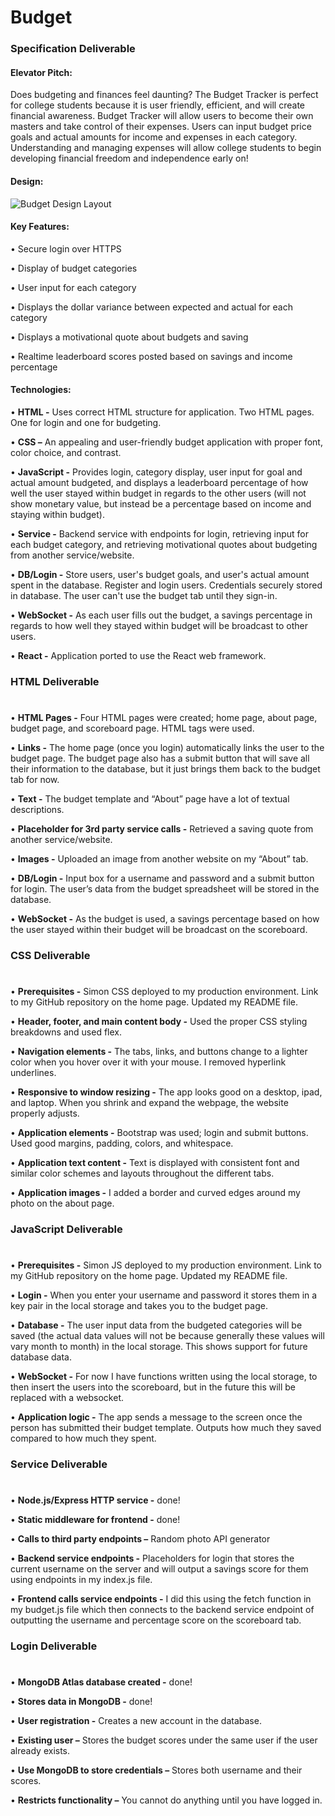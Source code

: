 # **Budget**

### Specification Deliverable
#### **Elevator Pitch:** 

Does budgeting and finances feel daunting? The Budget Tracker is perfect for college students because it is user friendly, efficient, and will create financial awareness. Budget Tracker will allow users to become their own masters and take control of their expenses. Users can input budget price goals and actual amounts for income and expenses in each category. Understanding and managing expenses will allow college students to begin developing financial freedom and independence early on!



#### **Design:**

![Budget Design Layout](https://github.com/danapug/startup/assets/156227779/b7c1059b-f87d-4c8f-85e7-92dfd65619cb)


	 	 	 


#### **Key Features:**

• Secure login over HTTPS

• Display of budget categories

• User input for each category

• Displays the dollar variance between expected and actual for each category

• Displays a motivational quote about budgets and saving

• Realtime leaderboard scores posted based on savings and income percentage 






#### **Technologies:**

• **HTML -** Uses correct HTML structure for application. Two HTML pages. One for login and one for budgeting. 
 
• **CSS –** An appealing and user-friendly budget application with proper font, color choice, and contrast. 
 
• **JavaScript -** Provides login, category display, user input for goal and actual amount budgeted, and displays a leaderboard percentage of how well the user stayed within budget in regards to the other users (will not show monetary value, but instead be a percentage based on income and staying within budget).
 
• **Service -** Backend service with endpoints for login, retrieving input for each budget category, and retrieving motivational quotes about budgeting from another service/website.
	
• **DB/Login -** Store users, user's budget goals, and user's actual amount spent in the database. Register and login users. Credentials securely stored in database. The user can't use the budget tab until they sign-in.
 
• **WebSocket -** As each user fills out the budget, a savings percentage in regards to how well they stayed within budget will be broadcast to other users.
 
• **React -** Application ported to use the React web framework.



### HTML Deliverable
# <span style="border-bottom: 2px solid black;"></span>
• **HTML Pages -** Four HTML pages were created; home page, about page, budget page, and scoreboard page. HTML tags were used.

• **Links -** The home page (once you login) automatically links the user to the budget page. The budget page also has a submit button that will save all their information to the database, but it just brings them back to the budget tab for now.

• **Text -** The budget template and “About” page have a lot of textual descriptions.

• **Placeholder for 3rd party service calls -** Retrieved a saving quote from another service/website.

• **Images -** Uploaded an image from another website on my “About” tab. 

• **DB/Login -** Input box for a username and password and a submit button for login. The user’s data from the budget spreadsheet will be stored in the database.

• **WebSocket -** As the budget is used, a savings percentage based on how the user stayed within their budget will be broadcast on the scoreboard.


### CSS Deliverable
# <span style="border-bottom: 2px solid black;"></span>
• **Prerequisites -** Simon CSS deployed to my production environment. Link to my GitHub repository on the home page. Updated my README file.

• **Header, footer, and main content body -** Used the proper CSS styling breakdowns and used flex.

• **Navigation elements -** The tabs, links, and buttons change to a lighter color when you hover over it with your mouse. I removed hyperlink underlines.

• **Responsive to window resizing -** The app looks good on a desktop, ipad, and laptop. When you shrink and expand the webpage, the website properly adjusts.

• **Application elements -** Bootstrap was used; login and submit buttons. Used good margins, padding, colors, and whitespace.

• **Application text content -** Text is displayed with consistent font and similar color schemes and layouts throughout the different tabs.

• **Application images -** I added a border and curved edges around my photo on the about page.

### JavaScript Deliverable
# <span style="border-bottom: 2px solid black;"></span>
• **Prerequisites -** Simon JS deployed to my production environment. Link to my GitHub repository on the home page. Updated my README file.

• **Login -** When you enter your username and password it stores them in a key pair in the local storage and takes you to the budget page.

• **Database -** The user input data from the budgeted categories will be saved (the actual data values will not be because generally these values will vary month to month) in the local storage. This shows support for future database data.

• **WebSocket -** For now I have functions written using the local storage, to then insert the users into the scoreboard, but in the future this will be replaced with a websocket.

• **Application logic -** The app sends a message to the screen once the person has submitted their budget template. Outputs how much they saved compared to how much they spent.

### Service Deliverable
# <span style="border-bottom: 2px solid black;"></span>
•	**Node.js/Express HTTP service -** done!

•	**Static middleware for frontend -** done!

•	**Calls to third party endpoints –** Random photo API generator

•	**Backend service endpoints -** Placeholders for login that stores the current username on the server and will output a savings score for them using endpoints in my index.js file. 

•	**Frontend calls service endpoints -** I did this using the fetch function in my budget.js file which then connects to the backend service endpoint of outputting the username and percentage score on the scoreboard tab.

### Login Deliverable
# <span style="border-bottom: 2px solid black;"></span>
•	**MongoDB Atlas database created -** done!

•	**Stores data in MongoDB -** done!

•	**User registration -** Creates a new account in the database.

•	**Existing user –** Stores the budget scores under the same user if the user already exists.

•	**Use MongoDB to store credentials –** Stores both username and their scores.

•	**Restricts functionality –** You cannot do anything until you have logged in. 
